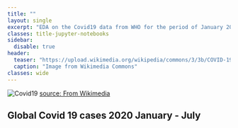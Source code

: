 ```yaml
---
title: ""
layout: single
excerpt: "EDA on the Covid19 data from WHO for the period of January 2020 - July 2020."
classes: title-jupyter-notebooks
sidebar:
  disable: true
header:
  teaser: "https://upload.wikimedia.org/wikipedia/commons/3/3b/COVID-19_Outbreak_World_Map_per_Capita.svg"
  caption: "Image from Wikimedia Commons"
classes: wide
---
```



<div class="inline-image-wrapper">
  <img src="https://upload.wikimedia.org/wikipedia/commons/3/3b/COVID-19_Outbreak_World_Map_per_Capita.svg" alt="Covid19" class="inline-image-clickable">
  <a href="https://commons.wikimedia.org/wiki/File:COVID-19_Outbreak_World_Map_per_Capita.svg" target="_blank" rel="noopener noreferrer" class="image-overlay-link">
    source: From Wikimedia
  </a>
</div>


<div>
   <h2 class="title-jupyter-notebooks">Global Covid 19 cases 2020 January - July</h2>
</div>

<div class="gist-container">
  <script src="https://gist.github.com/sablinavis/b44a1623f9b3da57f7988b71993019c7.js"></script>
</div>

<script>
  window.addEventListener('load', function () {
    // Wait a moment for the iframe to load
    setTimeout(() => {
      const gistIframe = document.querySelector('.gist-container iframe');
      if (gistIframe) {
        // Try to set a bigger height manually
        gistIframe.style.height = '1000px'; // or whatever value works best
      }
    }, 1000); // delay to allow iframe to load
  });
</script>
